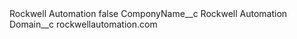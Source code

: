 <?xml version="1.0" encoding="UTF-8"?>
<CustomMetadata xmlns="http://soap.sforce.com/2006/04/metadata" xmlns:xsi="http://www.w3.org/2001/XMLSchema-instance" xmlns:xsd="http://www.w3.org/2001/XMLSchema">
    <label>Rockwell Automation</label>
    <protected>false</protected>
    <values>
        <field>ComponyName__c</field>
        <value xsi:type="xsd:string">Rockwell Automation</value>
    </values>
    <values>
        <field>Domain__c</field>
        <value xsi:type="xsd:string">rockwellautomation.com</value>
    </values>
</CustomMetadata>
